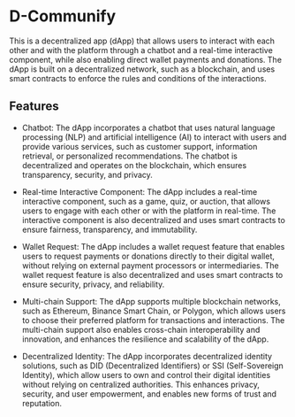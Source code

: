 # D-Communify

This is a decentralized app (dApp) that allows users to interact with each other and with the platform through a chatbot and a real-time interactive component, while also enabling direct wallet payments and donations. The dApp is built on a decentralized network, such as a blockchain, and uses smart contracts to enforce the rules and conditions of the interactions.

## Features

- Chatbot: The dApp incorporates a chatbot that uses natural language processing (NLP) and artificial intelligence (AI) to interact with users and provide various services, such as customer support, information retrieval, or personalized recommendations. The chatbot is decentralized and operates on the blockchain, which ensures transparency, security, and privacy.

- Real-time Interactive Component: The dApp includes a real-time interactive component, such as a game, quiz, or auction, that allows users to engage with each other or with the platform in real-time. The interactive component is also decentralized and uses smart contracts to ensure fairness, transparency, and immutability.

- Wallet Request: The dApp includes a wallet request feature that enables users to request payments or donations directly to their digital wallet, without relying on external payment processors or intermediaries. The wallet request feature is also decentralized and uses smart contracts to ensure security, privacy, and reliability.

- Multi-chain Support: The dApp supports multiple blockchain networks, such as Ethereum, Binance Smart Chain, or Polygon, which allows users to choose their preferred platform for transactions and interactions. The multi-chain support also enables cross-chain interoperability and innovation, and enhances the resilience and scalability of the dApp.

- Decentralized Identity: The dApp incorporates decentralized identity solutions, such as DID (Decentralized Identifiers) or SSI (Self-Sovereign Identity), which allow users to own and control their digital identities without relying on centralized authorities. This enhances privacy, security, and user empowerment, and enables new forms of trust and reputation.
